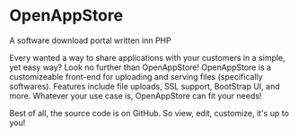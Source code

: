 # OpenAppStore
A software download portal written inn PHP

Every wanted a way to share applications with your customers in a simple, yet easy way?
Look no further than OpenAppStore! OpenAppStore is a customizeable front-end for uploading
and serving files (specifically softwares). Features include file uploads, SSL support, 
BootStrap UI, and more. Whatever your use case is, OpenAppStore can fit your needs!

Best of all, the source code is on GitHub. So view, edit, customize, it's up to you!
